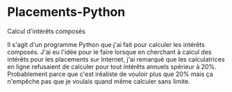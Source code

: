 # Placements-Python
Calcul d'intérêts composés

Il s'agit d'un programme Python que j'ai fait pour calculer les intérêts composés. J'ai eu l'idée pour le faire lorsque en cherchant à calcul des intérêts pour les placements sur Internet, j'ai remarqué que les calculatrices en ligne refusaient de calculer pour tout intérêts annuels spérieur à 20%. Probablement parce que c'est iréaliste de vouloir plus que 20% mais ça n'empêche pas que je voulais quand même calculer sans limite.
